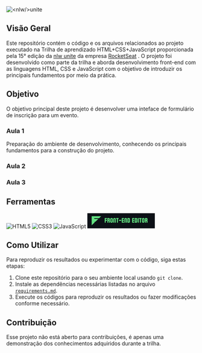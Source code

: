 <picture>
 <source media="(prefers-color-scheme: dark)" srcset="https://github.com/Thamine-sumaya/-nlw-unite/blob/main/srce/1.png?raw=true">
 <source media="(prefers-color-scheme: light)" srcset="https://github.com/Thamine-sumaya/-nlw-unite/assets/160533319/dee528d3-ed72-4046-b5b9-468736661401">
 <img alt="<nlw/>unite" src="prefers-color-scheme">
</picture>

## Visão Geral

Este repositório contém o código e os arquivos relacionados ao projeto executado na Trilha de aprendizado HTML+CSS+JavaScript proporcionada pela 15° edição da [nlw unite](https://www.rocketseat.com.br/eventos/nlw) da empresa [RocketSeat](https://www.rocketseat.com.br/?utm_source=google&utm_medium=cpc&utm_campaign=lead&utm_term=perpetuo&utm_content=institucional-lead-home-texto-lead-brandkws-none-none-institucional-none-none-br-google&utm_term=rocketseat&utm_campaign=PROGRAMAS-ALL-BRANDKWS-SEM&utm_source=adwords&utm_medium=cpc&hsa_acc=8545075154&hsa_cam=16048648686&hsa_grp=135825188594&hsa_ad=579096962131&hsa_src=g&hsa_tgt=kwd-679159515078&hsa_kw=rocketseat&hsa_mt=b&hsa_net=adwords&hsa_ver=3&gad_source=1&gclid=Cj0KCQjw2a6wBhCVARIsABPeH1skFf78waMloambIhrFdY6io5zECSlXqYtyk92sxQ2OyQDxBbeTp_saAoOcEALw_wcB) . O projeto foi desenvolvido como parte da trilha e aborda desenvolvimento front-end com as linguagens HTML, CSS e JavaScript com o objetivo de introduzir os principais fundamentos por meio da prática.

## Objetivo

O objetivo principal deste projeto é desenvolver uma inteface de formulário de inscrição para um evento.

### Aula 1
Preparação do ambiente de desenvolvimento, conhecendo os principais fundamentos para a construção do projeto.

### Aula 2


### Aula 3

## Ferramentas 
![HTML5](https://img.shields.io/badge/html5-%23E34F26.svg?style=for-the-badge&logo=html5&logoColor=white)
![CSS3](https://img.shields.io/badge/css3-%231572B6.svg?style=for-the-badge&logo=css3&logoColor=white)
![JavaScript](https://img.shields.io/badge/javascript-%23323330.svg?style=for-the-badge&logo=javascript&logoColor=%23F7DF1E)
[![Button Front-End editor](https://github.com/Thamine-sumaya/-nlw-unite/blob/main/srce/button%20front-end%20editor.png?raw=true)](https://www.fronteditor.dev)

## Como Utilizar

Para reproduzir os resultados ou experimentar com o código, siga estas etapas:

1. Clone este repositório para o seu ambiente local usando `git clone`.
2. Instale as dependências necessárias listadas no arquivo [`requirements.md`](https://github.com/Thamine-sumaya/-nlw-unite/blob/main/requeriments.md?plain=1).
3. Execute os códigos para reproduzir os resultados ou fazer modificações conforme necessário.

## Contribuição

Esse projeto não está aberto para contribuições, é apenas uma demonstração dos conhecimentos adquiridos durante a trilha.
